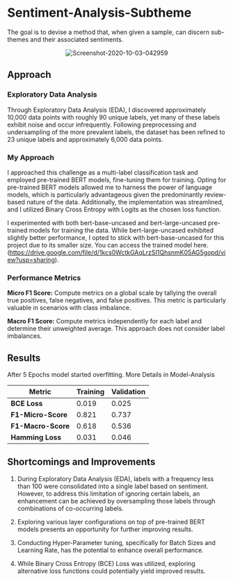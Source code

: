 # Sentiment-Analysis-Subtheme
 The goal is to devise a method that, when given a sample, can discern sub-themes and their associated sentiments.

 <center>
<img src="https://i.ibb.co/yRJJ5wH/Screenshot-2020-10-03-042959.jpg" alt="Screenshot-2020-10-03-042959" border="0">
</center>

## Approach
### Exploratory Data Analysis
Through Exploratory Data Analysis (EDA), I discovered approximately 10,000 data points with roughly 90 unique labels, yet many of these labels exhibit noise and occur infrequently. Following preprocessing and undersampling of the more prevalent labels, the dataset has been refined to 23 unique labels and approximately 6,000 data points.

### My Approach

I approached this challenge as a multi-label classification task and employed pre-trained BERT models, fine-tuning them for training. Opting for pre-trained BERT models allowed me to harness the power of language models, which is particularly advantageous given the predominantly review-based nature of the data. Additionally, the implementation was streamlined, and I utilized Binary Cross Entropy with Logits as the chosen loss function.


I experimented with both bert-base-uncased and bert-large-uncased pre-trained models for training the data. While bert-large-uncased exhibited slightly better performance, I opted to stick with bert-base-uncased for this project due to its smaller size. You can access the trained model here. (https://drive.google.com/file/d/1kcs0WctkGAqLrzSI1QhsnmK05AG5gopd/view?usp=sharing).

### Performance Metrics 
**Micro F1 Score:**
Compute metrics on a global scale by tallying the overall true positives, false negatives, and false positives. This metric is particularly valuable in scenarios with class imbalance.


**Macro F1 Score:**
Compute metrics independently for each label and determine their unweighted average. This approach does not consider label imbalances.


## Results 
After 5 Epochs model started overfitting. More Details in Model-Analysis 
<table class="tg">
<thead>
  <tr>
    <th class="tg-0pky"><span style="font-weight:bold">Metric</span></th>
    <th class="tg-0pky"><span style="font-weight:bold">Training</span></th>
    <th class="tg-0pky"><span style="font-weight:bold">Validation</span></th>
  </tr>
</thead>
<tbody>
  <tr>
    <td class="tg-0pky"><span style="font-weight:bold">BCE Loss</span></td>
    <td class="tg-0pky">0.019</td>
    <td class="tg-0pky">0.025</td>
  </tr>
  <tr>
    <td class="tg-0pky"><span style="font-weight:bold">F1-Micro-Score</span></td>
    <td class="tg-0pky">0.821</td>
    <td class="tg-0pky">0.737</td>
  </tr>
  <tr>
    <td class="tg-0pky"><span style="font-weight:bold">F1-Macro-Score</span></td>
    <td class="tg-0pky">0.618</td>
    <td class="tg-0pky">0.536</td>
  </tr>
  <tr>
    <td class="tg-0pky"><span style="font-weight:bold">Hamming Loss</span></td>
    <td class="tg-0pky">0.031</td>
    <td class="tg-0pky">0.046</td>
  </tr>
</tbody>
</table>

## Shortcomings and Improvements 
1. During Exploratory Data Analysis (EDA), labels with a frequency less than 100 were consolidated into a single label based on sentiment. However, to address this limitation of ignoring certain labels, an enhancement can be achieved by oversampling those labels through combinations of co-occurring labels.

2. Exploring various layer configurations on top of pre-trained BERT models presents an opportunity for further improving results.

3. Conducting Hyper-Parameter tuning, specifically for Batch Sizes and Learning Rate, has the potential to enhance overall performance.

4. While Binary Cross Entropy (BCE) Loss was utilized, exploring alternative loss functions could potentially yield improved results.
